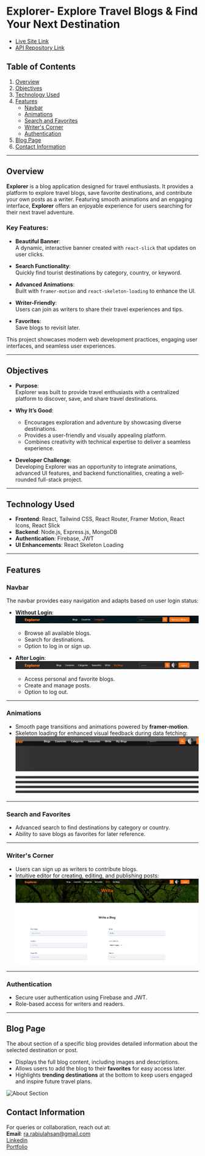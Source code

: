 # **Explorer- Explore Travel Blogs & Find Your Next Destination**

- <a href="https://explorer-bd.netlify.app/" target="_blank">Live Site Link</a>
- <a href="https://github.com/rabiulahsan/blog-app-server" target="_blank">API Repository Link</a>


## **Table of Contents**

1. [Overview](#overview)
2. [Objectives](#objectives)
3. [Technology Used](#technology-used)
4. [Features](#features)
   - [Navbar](#navbar)
   - [Animations](#animations)
   - [Search and Favorites](#search-and-favorites)
   - [Writer's Corner](#writers-corner)
   - [Authentication](#authentication)
5. [Blog Page](#blog-page)
6. [Contact Information](#contact-information)

---

## **Overview**

**Explorer** is a blog application designed for travel enthusiasts. It provides a platform to explore travel blogs, save favorite destinations, and contribute your own posts as a writer. Featuring smooth animations and an engaging interface, **Explorer** offers an enjoyable experience for users searching for their next travel adventure.

### Key Features:

- **Beautiful Banner**:  
  A dynamic, interactive banner created with `react-slick` that updates on user clicks.  

- **Search Functionality**:  
  Quickly find tourist destinations by category, country, or keyword.  

- **Advanced Animations**:  
  Built with `framer-motion` and `react-skeleton-loading` to enhance the UI.  

- **Writer-Friendly**:  
  Users can join as writers to share their travel experiences and tips.

- **Favorites**:  
  Save blogs to revisit later.

This project showcases modern web development practices, engaging user interfaces, and seamless user experiences.

---

## **Objectives**

- **Purpose**:  
  Explorer was built to provide travel enthusiasts with a centralized platform to discover, save, and share travel destinations.  

- **Why It’s Good**:  
  - Encourages exploration and adventure by showcasing diverse destinations.  
  - Provides a user-friendly and visually appealing platform.  
  - Combines creativity with technical expertise to deliver a seamless experience.  

- **Developer Challenge**:  
  Developing Explorer was an opportunity to integrate animations, advanced UI features, and backend functionalities, creating a well-rounded full-stack project.

---

## **Technology Used**

- **Frontend**: React, Tailwind CSS, React Router, Framer Motion, React Icons, React Slick  
- **Backend**: Node.js, Express.js, MongoDB  
- **Authentication**: Firebase, JWT  
- **UI Enhancements**: React Skeleton Loading  


---

## **Features**

### **Navbar**

The navbar provides easy navigation and adapts based on user login status:

- **Without Login**:  
  <img src="public/navbar.png" alt="Navbar without Login">  
  - Browse all available blogs.  
  - Search for destinations.  
  - Option to log in or sign up.  

- **After Login**:  
  <img src="public/nav.png" alt="Navbar with Login">  
  - Access personal and favorite blogs.  
  - Create and manage posts.   
  - Option to log out.  

---

### **Animations**

- Smooth page transitions and animations powered by **framer-motion**.  
- Skeleton loading for enhanced visual feedback during data fetching:  
  <img src="public/skeleton.png" alt="Skeleton Animation">  

---

### **Search and Favorites**

- Advanced search to find destinations by category or country.  
- Ability to save blogs as favorites for later reference.  

---

### **Writer's Corner**

- Users can sign up as writers to contribute blogs.  
- Intuitive editor for creating, editing, and publishing posts:  
  <img src="public/writing.png" alt="Writing Section">  

---

### **Authentication**

- Secure user authentication using Firebase and JWT.  
- Role-based access for writers and readers.  

---

## **Blog Page**

The about section of a specific blog provides detailed information about the selected destination or post.  
 
- Displays the full blog content, including images and descriptions.  
- Allows users to add the blog to their **favorites** for easy access later.  
- Highlights **trending destinations** at the bottom to keep users engaged and inspire future travel plans.  

<img src="public/page.png" alt="About Section" height="600">
 



## **Contact Information**

For queries or collaboration, reach out at:  
**Email**: [ra.rabiulahsan@gmail.com](mailto:ra.rabiulahsan@gmail.com)  
<a href="https://www.linkedin.com/in/rabiul-ahsan" target="_blank">Linkedin</a>  
<a href="https://rabiulahsan.netlify.app/" target="_blank">Portfolio</a>
